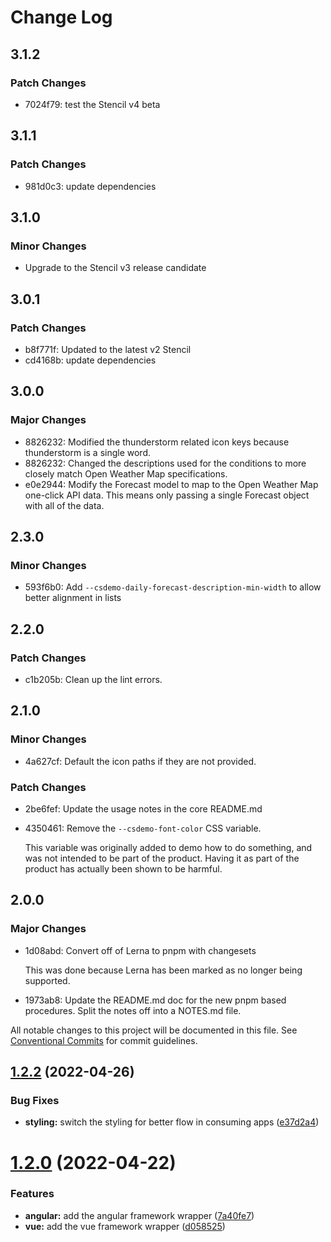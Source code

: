 # Change Log

## 3.1.2

### Patch Changes

- 7024f79: test the Stencil v4 beta

## 3.1.1

### Patch Changes

- 981d0c3: update dependencies

## 3.1.0

### Minor Changes

- Upgrade to the Stencil v3 release candidate

## 3.0.1

### Patch Changes

- b8f771f: Updated to the latest v2 Stencil
- cd4168b: update dependencies

## 3.0.0

### Major Changes

- 8826232: Modified the thunderstorm related icon keys because thunderstorm is a single word.
- 8826232: Changed the descriptions used for the conditions to more closely match Open Weather Map specifications.
- e0e2944: Modify the Forecast model to map to the Open Weather Map one-click API data. This means only passing a single Forecast object with all of the data.

## 2.3.0

### Minor Changes

- 593f6b0: Add `--csdemo-daily-forecast-description-min-width` to allow better alignment in lists

## 2.2.0

### Patch Changes

- c1b205b: Clean up the lint errors.

## 2.1.0

### Minor Changes

- 4a627cf: Default the icon paths if they are not provided.

### Patch Changes

- 2be6fef: Update the usage notes in the core README.md
- 4350461: Remove the `--csdemo-font-color` CSS variable.

  This variable was originally added to demo how to do something, and was not intended to be part of the product. Having it as part of the product has actually been shown to be harmful.

## 2.0.0

### Major Changes

- 1d08abd: Convert off of Lerna to pnpm with changesets

  This was done because Lerna has been marked as no longer being supported.

- 1973ab8: Update the README.md doc for the new pnpm based procedures. Split the notes off into a NOTES.md file.

All notable changes to this project will be documented in this file.
See [Conventional Commits](https://conventionalcommits.org) for commit guidelines.

## [1.2.2](https://github.com/ionic-enterprise/cs-demo-weather-widgets/compare/v1.2.1...v1.2.2) (2022-04-26)

### Bug Fixes

- **styling:** switch the styling for better flow in consuming apps ([e37d2a4](https://github.com/ionic-enterprise/cs-demo-weather-widgets/commit/e37d2a4ebed361247879d1c5900a093c995262c7))

# [1.2.0](https://github.com/ionic-enterprise/cs-demo-weather-widgets/compare/v1.1.1...v1.2.0) (2022-04-22)

### Features

- **angular:** add the angular framework wrapper ([7a40fe7](https://github.com/ionic-enterprise/cs-demo-weather-widgets/commit/7a40fe73b84eab1549cef2071ecdc78609b9ded1))
- **vue:** add the vue framework wrapper ([d058525](https://github.com/ionic-enterprise/cs-demo-weather-widgets/commit/d05852507be466dfb4829a183742aecc56d54992))
